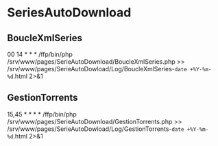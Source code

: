 SeriesAutoDownload
==================


BoucleXmlSeries
---------------

00 14 * * * /ffp/bin/php /srv/www/pages/SerieAutoDownload/BoucleXmlSeries.php >> /srv/www/pages/SerieAutoDowload/Log/BoucleXmlSeries-`date +%Y-%m-%d`.html 2>&1 

GestionTorrents
---------------

15,45 * * * * /ffp/bin/php /srv/www/pages/SerieAutoDownload/GestionTorrents.php >> /srv/www/pages/SerieAutoDowload/Log/GestionTorrents-`date +%Y-%m-%d`.html 2>&1 

